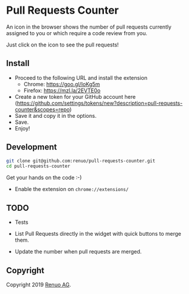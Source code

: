 # Pull Requests Counter

An icon in the browser shows the number of pull requests currently assigned to you or which require a code review from you.

Just click on the icon to see the pull requests!

## Install

* Proceed to the following URL and install the extension
  * Chrome: https://goo.gl/IoKg5m
  * Firefox: https://mzl.la/2EVTE0o
* Create a new token for your GitHub account here (https://github.com/settings/tokens/new?description=pull-requests-counter&scopes=repo)
* Save it and copy it in the options.
* Save.
* Enjoy!

## Development

```sh
git clone git@github.com:renuo/pull-requests-counter.git
cd pull-requests-counter
```

Get your hands on the code :-)

* Enable the extension on `chrome://extensions/`

## TODO

* Tests

* List Pull Requests directly in the widget with quick buttons to merge them.

* Update the number when pull requests are merged.

## Copyright

Copyright 2019 [Renuo AG](https://www.renuo.ch/).
